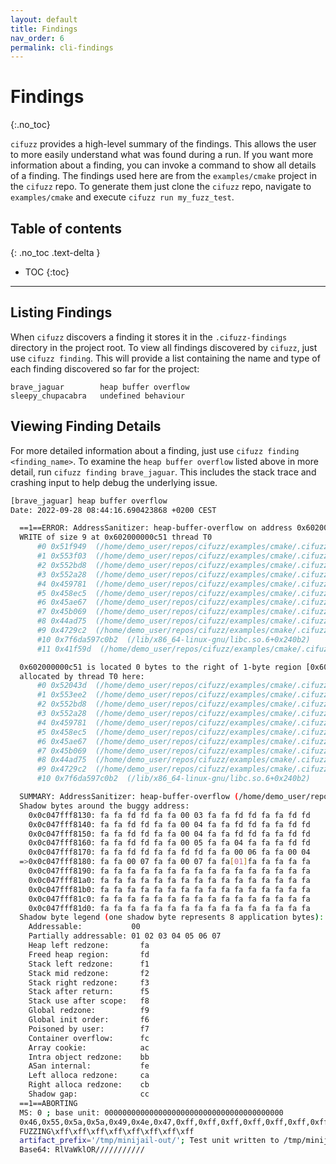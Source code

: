 ```yaml
---
layout: default
title: Findings
nav_order: 6
permalink: cli-findings
---
```


# **Findings**
{:.no_toc}

`cifuzz` provides a high-level summary of the findings. This allows the user to more easily understand what was found during a run. If you want more information about a finding, you can invoke a command to show all details of a finding. The findings used here are from the `examples/cmake` project in the `cifuzz` repo. To generate them just clone the `cifuzz` repo, navigate to `examples/cmake` and execute `cifuzz run my_fuzz_test`.

## Table of contents
{: .no_toc .text-delta }

- TOC
{:toc}

---

## Listing Findings

When `cifuzz` discovers a finding it stores it in the `.cifuzz-findings` directory in the project root. To view all findings discovered by `cifuzz`, just use `cifuzz finding`. This will provide a list containing the name and type of each finding discovered so far for the project:

```
brave_jaguar        heap buffer overflow
sleepy_chupacabra   undefined behaviour
```


## Viewing Finding Details

For more detailed information about a finding, just use `cifuzz finding <finding_name>`. To examine the `heap buffer overflow` listed above in more detail, run `cifuzz finding brave_jaguar`. This includes the stack trace and crashing input to help debug the underlying issue.

```bash
[brave_jaguar] heap buffer overflow
Date: 2022-09-28 08:44:16.690423868 +0200 CEST

  ==1==ERROR: AddressSanitizer: heap-buffer-overflow on address 0x602000000c51 at pc 0x00000051f94a bp 0x7ffc91b92ef0 sp 0x7ffc91b926b8
  WRITE of size 9 at 0x602000000c51 thread T0
      #0 0x51f949  (/home/demo_user/repos/cifuzz/examples/cmake/.cifuzz-build/libfuzzer/address+undefined/my_fuzz_test+0x51f949)
      #1 0x553f03  (/home/demo_user/repos/cifuzz/examples/cmake/.cifuzz-build/libfuzzer/address+undefined/my_fuzz_test+0x553f03)
      #2 0x552bd8  (/home/demo_user/repos/cifuzz/examples/cmake/.cifuzz-build/libfuzzer/address+undefined/my_fuzz_test+0x552bd8)
      #3 0x552a28  (/home/demo_user/repos/cifuzz/examples/cmake/.cifuzz-build/libfuzzer/address+undefined/my_fuzz_test+0x552a28)
      #4 0x459781  (/home/demo_user/repos/cifuzz/examples/cmake/.cifuzz-build/libfuzzer/address+undefined/my_fuzz_test+0x459781)
      #5 0x458ec5  (/home/demo_user/repos/cifuzz/examples/cmake/.cifuzz-build/libfuzzer/address+undefined/my_fuzz_test+0x458ec5)
      #6 0x45ae67  (/home/demo_user/repos/cifuzz/examples/cmake/.cifuzz-build/libfuzzer/address+undefined/my_fuzz_test+0x45ae67)
      #7 0x45b069  (/home/demo_user/repos/cifuzz/examples/cmake/.cifuzz-build/libfuzzer/address+undefined/my_fuzz_test+0x45b069)
      #8 0x44ad75  (/home/demo_user/repos/cifuzz/examples/cmake/.cifuzz-build/libfuzzer/address+undefined/my_fuzz_test+0x44ad75)
      #9 0x4729c2  (/home/demo_user/repos/cifuzz/examples/cmake/.cifuzz-build/libfuzzer/address+undefined/my_fuzz_test+0x4729c2)
      #10 0x7f6da597c0b2  (/lib/x86_64-linux-gnu/libc.so.6+0x240b2)
      #11 0x41f59d  (/home/demo_user/repos/cifuzz/examples/cmake/.cifuzz-build/libfuzzer/address+undefined/my_fuzz_test+0x41f59d)

  0x602000000c51 is located 0 bytes to the right of 1-byte region [0x602000000c50,0x602000000c51)
  allocated by thread T0 here:
      #0 0x52043d  (/home/demo_user/repos/cifuzz/examples/cmake/.cifuzz-build/libfuzzer/address+undefined/my_fuzz_test+0x52043d)
      #1 0x553ee2  (/home/demo_user/repos/cifuzz/examples/cmake/.cifuzz-build/libfuzzer/address+undefined/my_fuzz_test+0x553ee2)
      #2 0x552bd8  (/home/demo_user/repos/cifuzz/examples/cmake/.cifuzz-build/libfuzzer/address+undefined/my_fuzz_test+0x552bd8)
      #3 0x552a28  (/home/demo_user/repos/cifuzz/examples/cmake/.cifuzz-build/libfuzzer/address+undefined/my_fuzz_test+0x552a28)
      #4 0x459781  (/home/demo_user/repos/cifuzz/examples/cmake/.cifuzz-build/libfuzzer/address+undefined/my_fuzz_test+0x459781)
      #5 0x458ec5  (/home/demo_user/repos/cifuzz/examples/cmake/.cifuzz-build/libfuzzer/address+undefined/my_fuzz_test+0x458ec5)
      #6 0x45ae67  (/home/demo_user/repos/cifuzz/examples/cmake/.cifuzz-build/libfuzzer/address+undefined/my_fuzz_test+0x45ae67)
      #7 0x45b069  (/home/demo_user/repos/cifuzz/examples/cmake/.cifuzz-build/libfuzzer/address+undefined/my_fuzz_test+0x45b069)
      #8 0x44ad75  (/home/demo_user/repos/cifuzz/examples/cmake/.cifuzz-build/libfuzzer/address+undefined/my_fuzz_test+0x44ad75)
      #9 0x4729c2  (/home/demo_user/repos/cifuzz/examples/cmake/.cifuzz-build/libfuzzer/address+undefined/my_fuzz_test+0x4729c2)
      #10 0x7f6da597c0b2  (/lib/x86_64-linux-gnu/libc.so.6+0x240b2)

  SUMMARY: AddressSanitizer: heap-buffer-overflow (/home/demo_user/repos/cifuzz/examples/cmake/.cifuzz-build/libfuzzer/address+undefined/my_fuzz_test+0x51f949) 
  Shadow bytes around the buggy address:
    0x0c047fff8130: fa fa fd fd fa fa 00 03 fa fa fd fd fa fa fd fd
    0x0c047fff8140: fa fa fd fd fa fa 00 04 fa fa fd fd fa fa fd fd
    0x0c047fff8150: fa fa fd fd fa fa 00 04 fa fa fd fd fa fa fd fd
    0x0c047fff8160: fa fa fd fd fa fa 00 05 fa fa 04 fa fa fa fd fd
    0x0c047fff8170: fa fa fd fd fa fa fd fd fa fa 00 06 fa fa 00 04
  =>0x0c047fff8180: fa fa 00 07 fa fa 00 07 fa fa[01]fa fa fa fa fa
    0x0c047fff8190: fa fa fa fa fa fa fa fa fa fa fa fa fa fa fa fa
    0x0c047fff81a0: fa fa fa fa fa fa fa fa fa fa fa fa fa fa fa fa
    0x0c047fff81b0: fa fa fa fa fa fa fa fa fa fa fa fa fa fa fa fa
    0x0c047fff81c0: fa fa fa fa fa fa fa fa fa fa fa fa fa fa fa fa
    0x0c047fff81d0: fa fa fa fa fa fa fa fa fa fa fa fa fa fa fa fa
  Shadow byte legend (one shadow byte represents 8 application bytes):
    Addressable:           00
    Partially addressable: 01 02 03 04 05 06 07 
    Heap left redzone:       fa
    Freed heap region:       fd
    Stack left redzone:      f1
    Stack mid redzone:       f2
    Stack right redzone:     f3
    Stack after return:      f5
    Stack use after scope:   f8
    Global redzone:          f9
    Global init order:       f6
    Poisoned by user:        f7
    Container overflow:      fc
    Array cookie:            ac
    Intra object redzone:    bb
    ASan internal:           fe
    Left alloca redzone:     ca
    Right alloca redzone:    cb
    Shadow gap:              cc
  ==1==ABORTING
  MS: 0 ; base unit: 0000000000000000000000000000000000000000
  0x46,0x55,0x5a,0x5a,0x49,0x4e,0x47,0xff,0xff,0xff,0xff,0xff,0xff,0xff,0xff,
  FUZZING\xff\xff\xff\xff\xff\xff\xff\xff
  artifact_prefix='/tmp/minijail-out/'; Test unit written to /tmp/minijail-out/crash-6136034a07f6be0a3575747ae9d2aa2fb2453b79
  Base64: RlVaWklOR///////////
```